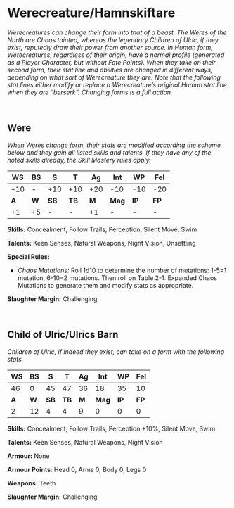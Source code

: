# Werecreature/Hamnskiftare

_Werecreatures can change their form into that of a beast.
The Weres of the North are Chaos tainted, whereas the
legendary Children of Ulric, if they exist, reputedly draw
their power from another source.
In Human form, Werecreatures, regardless of their origin,
have a normal profile (generated as a Player Character,
but without Fate Points). When they take on their second
form, their stat line and abilities are changed in different
ways, depending on what sort of Werecreature they are.
Note that the following stat lines either modify or replace
a Werecreature’s original Human stat line when they are
“berserk”. Changing forms is a full action._

<br/>

## Were

_When Weres change form, their stats are modified
according the scheme below and they gain all listed skills
and talents. If they have any of the noted skills already, the
Skill Mastery rules apply._

|**WS**|**BS**|**S**|**T**|**Ag**|**Int**|**WP**|**Fel**|
|--|--|-|-|--|---|--|---|
|+10|-|+10|+10|+20|-10|-10|-20|
|**A**|**W**|**SB**|**TB**|**M**|**Mag**|**IP**|**FP**|
|+1|+5|-|-|+1|-|-|-|

**Skills:** Concealment, Follow Trails, Perception, Silent
Move, Swim

**Talents:** Keen Senses, Natural Weapons, Night Vision,
Unsettling

**Special Rules:**
* _Chaos Mutations:_ Roll 1d10 to determine the number
of mutations: 1-5=1 mutation, 6-10=2 mutations.
Then roll on Table 2-1: Expanded Chaos Mutations
to generate them and modify stats as appropriate.

**Slaughter Margin:** Challenging

<br/>

## Child of Ulric/Ulrics Barn

_Children of Ulric, if indeed they exist, can take on a form
with the following stats._

|**WS**|**BS**|**S**|**T**|**Ag**|**Int**|**WP**|**Fel**|
|--|--|-|-|--|---|--|---|
|46|0|45|47|36|18|35|10|
|**A**|**W**|**SB**|**TB**|**M**|**Mag**|**IP**|**FP**|
|2|12|4|4|9|0|0|0|

**Skills:** Concealment, Follow Trails, Perception +10%, Silent
Move, Swim

**Talents:** Keen Senses, Natural Weapons, Night Vision

**Armour:** None

**Armour Points**: Head 0, Arms 0, Body 0, Legs 0

**Weapons:** Teeth

**Slaughter Margin:** Challenging
